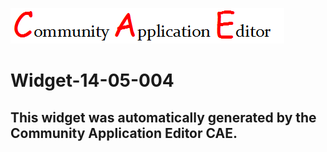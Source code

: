 ![CAE](https://github.com/PhilCAEOrg/application-App-14-05-002/blob/gh-pages/frontendComponent-Widget-14-05-004/img/logo.png)  

Widget-14-05-004
===================


This widget was automatically generated by the Community Application Editor CAE.  
---------------
